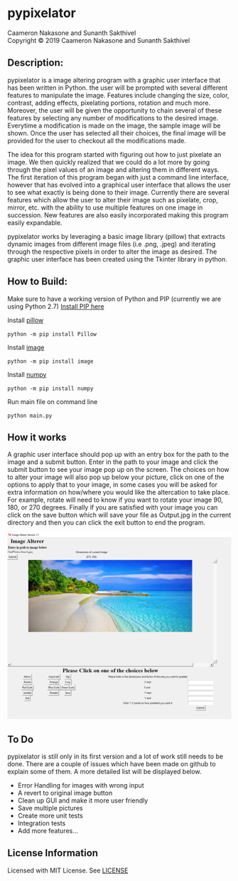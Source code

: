 # pypixelator

Caameron Nakasone and Sunanth Sakthivel</br>
Copyright © 2019 Caameron Nakasone and Sunanth Sakthivel

## Description:
pypixelator is a image altering program with a graphic user interface that has been written in Python.
the user will be prompted with several different features to manipulate the image. Features include changing the size, color, contrast, adding effects, pixelating portions, rotation and much more. Moreover, the user will be given the opportunity to chain several of these features by selecting any number of modifications to the desired image. Everytime a modification is made on the image, the sample image will be shown. Once the user has selected all their choices, the final image will be provided for the user to checkout all the modifications made.


The idea for this program started with figuring out how to just pixelate an image. We then quickly realized that we could do a lot more by going through the pixel values of an image and altering them in different ways. The first iteration of this program began with just a command line interface, however that has evolved into a graphical user interface that allows the user to see what exactly is being done to their image. Currently there are several features which allow the user to alter their image such as pixelate, crop, mirror, etc. with the ability to use multiple features on one image in succession. New features are also easily incorporated making this program easily expandable.

pypixelator works by leveraging a basic image library (pillow) that extracts dynamic images from different image files (i.e .png, .jpeg) and iterating through the respective pixels in order to alter the image as desired. The graphic user interface has been created using the Tkinter library in python.

## How to Build:
Make sure to have a working version of Python and PIP (currently we are using Python 2.7)
[Install PIP here](https://pip.pypa.io/en/stable/installing/)


Install [pillow](https://pypi.org/project/Pillow/2.2.2/)
```
python -m pip install Pillow
```
Install [image](https://pillow.readthedocs.io/en/3.1.x/reference/Image.html)
```
python -m pip install image
```
Install [numpy](https://www.numpy.org/)
```
python -m pip install numpy
```
Run main file on command line
```
python main.py
```

## How it works
A graphic user interface should pop up with an entry box for the path to the image and a submit button. Enter in the path to your image and click the submit button to see your image pop up on the screen. The choices on how to alter your image will also pop up below your picture, click on one of the options to apply that to your image, in some cases you will be asked for extra information on how/where you would like the altercation to take place. For example, rotate will need to know if you want to rotate your image 90, 180, or 270 degrees. Finally if you are satisfied with your image you can click on the save button which will save your file as Output.jpg in the current directory and then you can click the exit button to end the program.

![alt text](https://github.com/sunanth123/pypixelator/blob/readMe/src/images/readmeImage.PNG)

## To Do
pypixelator is still only in its first version and a lot of work still needs to be done. There are a couple of issues which have been made on github to explain some of them. A more detailed list will be displayed below.

* Error Handling for images with wrong input
* A revert to original image button
* Clean up GUI and make it more user friendly
* Save multiple pictures
* Create more unit tests
* Integration tests
* Add more features...


## License Information
Licensed with MIT License. See [LICENSE](/LICENSE)
